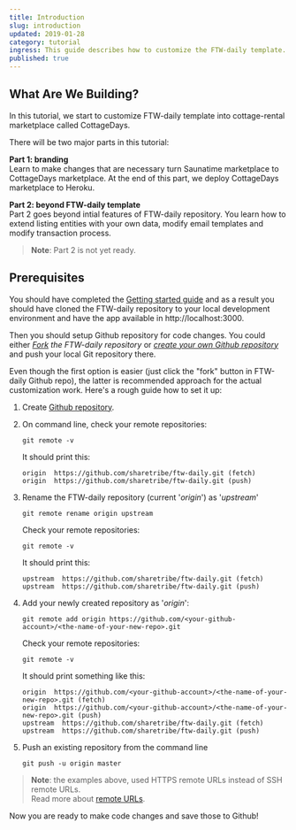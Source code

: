 ```yaml
---
title: Introduction
slug: introduction
updated: 2019-01-28
category: tutorial
ingress: This guide describes how to customize the FTW-daily template.
published: true
---
```


## What Are We Building?

In this tutorial, we start to customize FTW-daily template into
cottage-rental marketplace called CottageDays.

There will be two major parts in this tutorial:

**Part 1: branding**<br /> Learn to make changes that are necessary turn
Saunatime marketplace to CottageDays marketplace. At the end of this
part, we deploy CottageDays marketplace to Heroku.

**Part 2: beyond FTW-daily template**<br /> Part 2 goes beyond intial
features of FTW-daily repository. You learn how to extend listing
entities with your own data, modify email templates and modify
transaction process.

> **Note**: Part 2 is not yet ready.

## Prerequisites

You should have completed the
[Getting started guide](/introduction/getting-started-with-ftw-daily/)
and as a result you should have cloned the FTW-daily repository to your
local development environment and have the app available in
http://localhost:3000.

Then you should setup Github repository for code changes. You could
either
_[Fork](https://help.github.com/en/github/getting-started-with-github/fork-a-repo#fork-an-example-repository)
the FTW-daily repository_ or
_[create your own Github repository](https://help.github.com/en/github/getting-started-with-github/create-a-repo)_
and push your local Git repository there.

Even though the first option is easier (just click the "fork" button in
FTW-daily Github repo), the latter is recommended approach for the
actual customization work. Here's a rough guide how to set it up:

1. Create
   [Github repository](https://help.github.com/en/github/getting-started-with-github/create-a-repo).

1. On command line, check your remote repositories:

   ```shell
   git remote -v
   ```

   It should print this:

   ```shell
   origin  https://github.com/sharetribe/ftw-daily.git (fetch)
   origin  https://github.com/sharetribe/ftw-daily.git (push)
   ```

1. Rename the FTW-daily repository (current '_origin_') as '_upstream_'

   ```shell
   git remote rename origin upstream
   ```

   <extrainfo title="Check what your remote repositories should print at this point">

   Check your remote repositories:

   ```shell
   git remote -v
   ```

   It should print this:

   ```shell
   upstream  https://github.com/sharetribe/ftw-daily.git (fetch)
   upstream  https://github.com/sharetribe/ftw-daily.git (push)
   ```

   </extrainfo>

1. Add your newly created repository as '_origin_':

   ```shell
   git remote add origin https://github.com/<your-github-account>/<the-name-of-your-new-repo>.git
   ```

   <extrainfo title="Check what your remote repositories should print at this point">

   Check your remote repositories:

   ```shell
   git remote -v
   ```

   It should print something like this:

   ```shell
   origin  https://github.com/<your-github-account>/<the-name-of-your-new-repo>.git (fetch)
   origin  https://github.com/<your-github-account>/<the-name-of-your-new-repo>.git (push)
   upstream  https://github.com/sharetribe/ftw-daily.git (fetch)
   upstream  https://github.com/sharetribe/ftw-daily.git (push)
   ```

   </extrainfo>

1. Push an existing repository from the command line

   ```shell
   git push -u origin master
   ```

> **Note**: the examples above, used HTTPS remote URLs instead of SSH
> remote URLs.<br /> Read more about
> [remote URLs](https://help.github.com/en/github/using-git/which-remote-url-should-i-use).

Now you are ready to make code changes and save those to Github!
